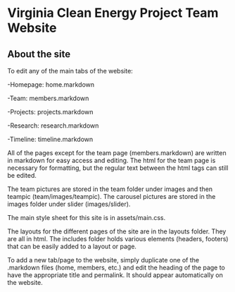 # Virginia Clean Energy Project Team Website


## About the site

To edit any of the main tabs of the website:

-Homepage: home.markdown

-Team: members.markdown

-Projects: projects.markdown

-Research: research.markdown

-Timeline: timeline.markdown


All of the pages except for the team page (members.markdown) are written in markdown for easy access and editing. The html for the team page is necessary for formatting, but the regular text between the html tags can still be edited.


The team pictures are stored in the team folder under images and then teampic (team/images/teampic). The carousel pictures are stored in the images folder under slider (images/slider).


The main style sheet for this site is in assets/main.css.


The layouts for the different pages of the site are in the layouts folder. They are all in html. The includes folder holds various elements (headers, footers) that can be easily added to a layout or page.


To add a new tab/page to the website, simply duplicate one of the .markdown files (home, members, etc.) and edit the heading of the page to have the appropriate title and permalink. It should appear automatically on the website.
